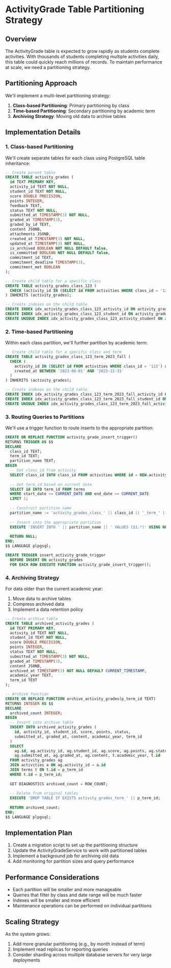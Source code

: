 # ActivityGrade Table Partitioning Strategy

## Overview

The ActivityGrade table is expected to grow rapidly as students complete activities. With thousands of students completing multiple activities daily, this table could quickly reach millions of records. To maintain performance at scale, we need a partitioning strategy.

## Partitioning Approach

We'll implement a multi-level partitioning strategy:

1. **Class-based Partitioning**: Primary partitioning by class
2. **Time-based Partitioning**: Secondary partitioning by academic term
3. **Archiving Strategy**: Moving old data to archive tables

## Implementation Details

### 1. Class-based Partitioning

We'll create separate tables for each class using PostgreSQL table inheritance:

```sql
-- Create parent table
CREATE TABLE activity_grades (
  id TEXT PRIMARY KEY,
  activity_id TEXT NOT NULL,
  student_id TEXT NOT NULL,
  score DOUBLE PRECISION,
  points INTEGER,
  feedback TEXT,
  status TEXT NOT NULL,
  submitted_at TIMESTAMP(3) NOT NULL,
  graded_at TIMESTAMP(3),
  graded_by_id TEXT,
  content JSONB,
  attachments JSONB,
  created_at TIMESTAMP(3) NOT NULL,
  updated_at TIMESTAMP(3) NOT NULL,
  is_archived BOOLEAN NOT NULL DEFAULT false,
  is_committed BOOLEAN NOT NULL DEFAULT false,
  commitment_id TEXT,
  commitment_deadline TIMESTAMP(3),
  commitment_met BOOLEAN
);

-- Create child table for a specific class
CREATE TABLE activity_grades_class_123 (
  CHECK (activity_id IN (SELECT id FROM activities WHERE class_id = '123'))
) INHERITS (activity_grades);

-- Create indexes on the child table
CREATE INDEX idx_activity_grades_class_123_activity_id ON activity_grades_class_123(activity_id);
CREATE INDEX idx_activity_grades_class_123_student_id ON activity_grades_class_123(student_id);
CREATE UNIQUE INDEX idx_activity_grades_class_123_activity_student ON activity_grades_class_123(activity_id, student_id);
```

### 2. Time-based Partitioning

Within each class partition, we'll further partition by academic term:

```sql
-- Create child table for a specific class and term
CREATE TABLE activity_grades_class_123_term_2023_fall (
  CHECK (
    activity_id IN (SELECT id FROM activities WHERE class_id = '123') AND
    created_at BETWEEN '2023-08-01' AND '2023-12-31'
  )
) INHERITS (activity_grades);

-- Create indexes on the child table
CREATE INDEX idx_activity_grades_class_123_term_2023_fall_activity_id ON activity_grades_class_123_term_2023_fall(activity_id);
CREATE INDEX idx_activity_grades_class_123_term_2023_fall_student_id ON activity_grades_class_123_term_2023_fall(student_id);
CREATE UNIQUE INDEX idx_activity_grades_class_123_term_2023_fall_activity_student ON activity_grades_class_123_term_2023_fall(activity_id, student_id);
```

### 3. Routing Queries to Partitions

We'll use a trigger function to route inserts to the appropriate partition:

```sql
CREATE OR REPLACE FUNCTION activity_grade_insert_trigger()
RETURNS TRIGGER AS $$
DECLARE
  class_id TEXT;
  term_id TEXT;
  partition_name TEXT;
BEGIN
  -- Get class_id from activity
  SELECT class_id INTO class_id FROM activities WHERE id = NEW.activity_id;
  
  -- Get term_id based on current date
  SELECT id INTO term_id FROM terms 
  WHERE start_date <= CURRENT_DATE AND end_date >= CURRENT_DATE
  LIMIT 1;
  
  -- Construct partition name
  partition_name := 'activity_grades_class_' || class_id || '_term_' || term_id;
  
  -- Insert into the appropriate partition
  EXECUTE 'INSERT INTO ' || partition_name || ' VALUES ($1.*)' USING NEW;
  
  RETURN NULL;
END;
$$ LANGUAGE plpgsql;

CREATE TRIGGER insert_activity_grade_trigger
  BEFORE INSERT ON activity_grades
  FOR EACH ROW EXECUTE FUNCTION activity_grade_insert_trigger();
```

### 4. Archiving Strategy

For data older than the current academic year:

1. Move data to archive tables
2. Compress archived data
3. Implement a data retention policy

```sql
-- Create archive table
CREATE TABLE archived_activity_grades (
  id TEXT PRIMARY KEY,
  activity_id TEXT NOT NULL,
  student_id TEXT NOT NULL,
  score DOUBLE PRECISION,
  points INTEGER,
  status TEXT NOT NULL,
  submitted_at TIMESTAMP(3) NOT NULL,
  graded_at TIMESTAMP(3),
  content JSONB,
  archived_at TIMESTAMP(3) NOT NULL DEFAULT CURRENT_TIMESTAMP,
  academic_year TEXT,
  term_id TEXT
);

-- Archive function
CREATE OR REPLACE FUNCTION archive_activity_grades(p_term_id TEXT)
RETURNS INTEGER AS $$
DECLARE
  archived_count INTEGER;
BEGIN
  -- Insert into archive table
  INSERT INTO archived_activity_grades (
    id, activity_id, student_id, score, points, status, 
    submitted_at, graded_at, content, academic_year, term_id
  )
  SELECT 
    ag.id, ag.activity_id, ag.student_id, ag.score, ag.points, ag.status,
    ag.submitted_at, ag.graded_at, ag.content, t.academic_year, t.id
  FROM activity_grades ag
  JOIN activities a ON ag.activity_id = a.id
  JOIN terms t ON t.id = p_term_id
  WHERE t.id = p_term_id;
  
  GET DIAGNOSTICS archived_count = ROW_COUNT;
  
  -- Delete from original tables
  EXECUTE 'DROP TABLE IF EXISTS activity_grades_term_' || p_term_id;
  
  RETURN archived_count;
END;
$$ LANGUAGE plpgsql;
```

## Implementation Plan

1. Create a migration script to set up the partitioning structure
2. Update the ActivityGradeService to work with partitioned tables
3. Implement a background job for archiving old data
4. Add monitoring for partition sizes and query performance

## Performance Considerations

- Each partition will be smaller and more manageable
- Queries that filter by class and date range will be much faster
- Indexes will be smaller and more efficient
- Maintenance operations can be performed on individual partitions

## Scaling Strategy

As the system grows:

1. Add more granular partitioning (e.g., by month instead of term)
2. Implement read replicas for reporting queries
3. Consider sharding across multiple database servers for very large deployments
